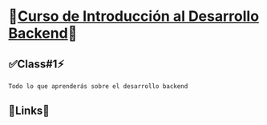 # 🚨<a href="https://platzi.com/clases/jee/" target="_blank">Curso de Introducción al Desarrollo Backend</a>🚨
## ✅Class#1⚡️
```Todo lo que aprenderás sobre el desarrollo backend```
## 🚧Links🚨